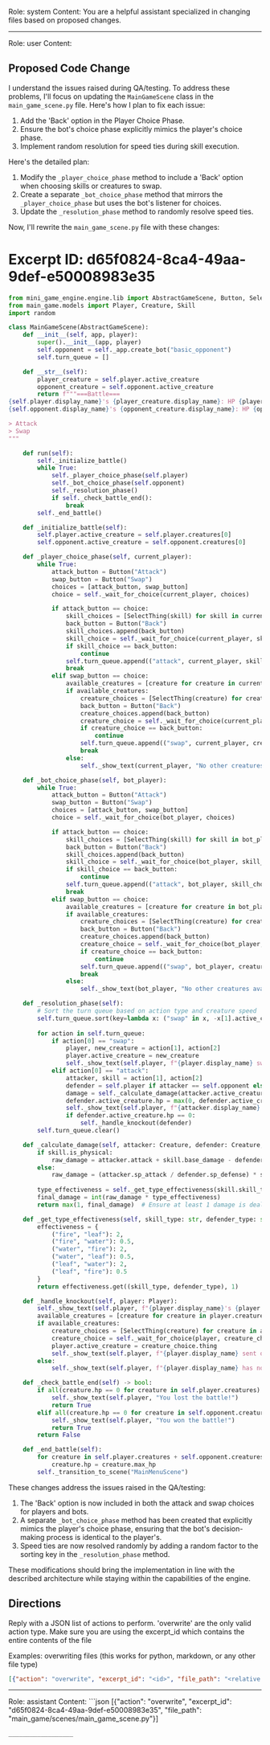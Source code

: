 Role: system
Content: You are a helpful assistant specialized in changing files based on proposed changes.
__________________
Role: user
Content: 
## Proposed Code Change
I understand the issues raised during QA/testing. To address these problems, I'll focus on updating the `MainGameScene` class in the `main_game_scene.py` file. Here's how I plan to fix each issue:

1. Add the 'Back' option in the Player Choice Phase.
2. Ensure the bot's choice phase explicitly mimics the player's choice phase.
3. Implement random resolution for speed ties during skill execution.

Here's the detailed plan:

1. Modify the `_player_choice_phase` method to include a 'Back' option when choosing skills or creatures to swap.
2. Create a separate `_bot_choice_phase` method that mirrors the `_player_choice_phase` but uses the bot's listener for choices.
3. Update the `_resolution_phase` method to randomly resolve speed ties.

Now, I'll rewrite the `main_game_scene.py` file with these changes:

# Excerpt ID: d65f0824-8ca4-49aa-9def-e50008983e35
```python main_game/scenes/main_game_scene.py
from mini_game_engine.engine.lib import AbstractGameScene, Button, SelectThing
from main_game.models import Player, Creature, Skill
import random

class MainGameScene(AbstractGameScene):
    def __init__(self, app, player):
        super().__init__(app, player)
        self.opponent = self._app.create_bot("basic_opponent")
        self.turn_queue = []

    def __str__(self):
        player_creature = self.player.active_creature
        opponent_creature = self.opponent.active_creature
        return f"""===Battle===
{self.player.display_name}'s {player_creature.display_name}: HP {player_creature.hp}/{player_creature.max_hp}
{self.opponent.display_name}'s {opponent_creature.display_name}: HP {opponent_creature.hp}/{opponent_creature.max_hp}

> Attack
> Swap
"""

    def run(self):
        self._initialize_battle()
        while True:
            self._player_choice_phase(self.player)
            self._bot_choice_phase(self.opponent)
            self._resolution_phase()
            if self._check_battle_end():
                break
        self._end_battle()

    def _initialize_battle(self):
        self.player.active_creature = self.player.creatures[0]
        self.opponent.active_creature = self.opponent.creatures[0]

    def _player_choice_phase(self, current_player):
        while True:
            attack_button = Button("Attack")
            swap_button = Button("Swap")
            choices = [attack_button, swap_button]
            choice = self._wait_for_choice(current_player, choices)

            if attack_button == choice:
                skill_choices = [SelectThing(skill) for skill in current_player.active_creature.skills]
                back_button = Button("Back")
                skill_choices.append(back_button)
                skill_choice = self._wait_for_choice(current_player, skill_choices)
                if skill_choice == back_button:
                    continue
                self.turn_queue.append(("attack", current_player, skill_choice.thing))
                break
            elif swap_button == choice:
                available_creatures = [creature for creature in current_player.creatures if creature.hp > 0 and creature != current_player.active_creature]
                if available_creatures:
                    creature_choices = [SelectThing(creature) for creature in available_creatures]
                    back_button = Button("Back")
                    creature_choices.append(back_button)
                    creature_choice = self._wait_for_choice(current_player, creature_choices)
                    if creature_choice == back_button:
                        continue
                    self.turn_queue.append(("swap", current_player, creature_choice.thing))
                    break
                else:
                    self._show_text(current_player, "No other creatures available to swap!")

    def _bot_choice_phase(self, bot_player):
        while True:
            attack_button = Button("Attack")
            swap_button = Button("Swap")
            choices = [attack_button, swap_button]
            choice = self._wait_for_choice(bot_player, choices)

            if attack_button == choice:
                skill_choices = [SelectThing(skill) for skill in bot_player.active_creature.skills]
                back_button = Button("Back")
                skill_choices.append(back_button)
                skill_choice = self._wait_for_choice(bot_player, skill_choices)
                if skill_choice == back_button:
                    continue
                self.turn_queue.append(("attack", bot_player, skill_choice.thing))
                break
            elif swap_button == choice:
                available_creatures = [creature for creature in bot_player.creatures if creature.hp > 0 and creature != bot_player.active_creature]
                if available_creatures:
                    creature_choices = [SelectThing(creature) for creature in available_creatures]
                    back_button = Button("Back")
                    creature_choices.append(back_button)
                    creature_choice = self._wait_for_choice(bot_player, creature_choices)
                    if creature_choice == back_button:
                        continue
                    self.turn_queue.append(("swap", bot_player, creature_choice.thing))
                    break
                else:
                    self._show_text(bot_player, "No other creatures available to swap!")

    def _resolution_phase(self):
        # Sort the turn queue based on action type and creature speed
        self.turn_queue.sort(key=lambda x: ("swap" in x, -x[1].active_creature.speed, random.random()))
        
        for action in self.turn_queue:
            if action[0] == "swap":
                player, new_creature = action[1], action[2]
                player.active_creature = new_creature
                self._show_text(self.player, f"{player.display_name} swapped to {new_creature.display_name}!")
            elif action[0] == "attack":
                attacker, skill = action[1], action[2]
                defender = self.player if attacker == self.opponent else self.opponent
                damage = self._calculate_damage(attacker.active_creature, defender.active_creature, skill)
                defender.active_creature.hp = max(0, defender.active_creature.hp - damage)
                self._show_text(self.player, f"{attacker.display_name}'s {attacker.active_creature.display_name} used {skill.display_name} and dealt {damage} damage to {defender.display_name}'s {defender.active_creature.display_name}!")
                if defender.active_creature.hp == 0:
                    self._handle_knockout(defender)
        self.turn_queue.clear()

    def _calculate_damage(self, attacker: Creature, defender: Creature, skill: Skill) -> int:
        if skill.is_physical:
            raw_damage = attacker.attack + skill.base_damage - defender.defense
        else:
            raw_damage = (attacker.sp_attack / defender.sp_defense) * skill.base_damage
        
        type_effectiveness = self._get_type_effectiveness(skill.skill_type, defender.creature_type)
        final_damage = int(raw_damage * type_effectiveness)
        return max(1, final_damage)  # Ensure at least 1 damage is dealt

    def _get_type_effectiveness(self, skill_type: str, defender_type: str) -> float:
        effectiveness = {
            ("fire", "leaf"): 2,
            ("fire", "water"): 0.5,
            ("water", "fire"): 2,
            ("water", "leaf"): 0.5,
            ("leaf", "water"): 2,
            ("leaf", "fire"): 0.5
        }
        return effectiveness.get((skill_type, defender_type), 1)

    def _handle_knockout(self, player: Player):
        self._show_text(self.player, f"{player.display_name}'s {player.active_creature.display_name} was knocked out!")
        available_creatures = [creature for creature in player.creatures if creature.hp > 0]
        if available_creatures:
            creature_choices = [SelectThing(creature) for creature in available_creatures]
            creature_choice = self._wait_for_choice(player, creature_choices)
            player.active_creature = creature_choice.thing
            self._show_text(self.player, f"{player.display_name} sent out {player.active_creature.display_name}!")
        else:
            self._show_text(self.player, f"{player.display_name} has no more creatures left!")

    def _check_battle_end(self) -> bool:
        if all(creature.hp == 0 for creature in self.player.creatures):
            self._show_text(self.player, "You lost the battle!")
            return True
        elif all(creature.hp == 0 for creature in self.opponent.creatures):
            self._show_text(self.player, "You won the battle!")
            return True
        return False

    def _end_battle(self):
        for creature in self.player.creatures + self.opponent.creatures:
            creature.hp = creature.max_hp
        self._transition_to_scene("MainMenuScene")
```

These changes address the issues raised in the QA/testing:

1. The 'Back' option is now included in both the attack and swap choices for players and bots.
2. A separate `_bot_choice_phase` method has been created that explicitly mimics the player's choice phase, ensuring that the bot's decision-making process is identical to the player's.
3. Speed ties are now resolved randomly by adding a random factor to the sorting key in the `_resolution_phase` method.

These modifications should bring the implementation in line with the described architecture while staying within the capabilities of the engine.

## Directions
Reply with a JSON list of actions to perform. 'overwrite' are the only valid action type. 
Make sure you are using the excerpt_id which contains the entire contents of the file

Examples:
overwriting files (this works for python, markdown, or any other file type)
```json output_example1
[{"action": "overwrite", "excerpt_id": "<id>", "file_path": "<relative file path>"}]
```

__________________
Role: assistant
Content: ```json
[{"action": "overwrite", "excerpt_id": "d65f0824-8ca4-49aa-9def-e50008983e35", "file_path": "main_game/scenes/main_game_scene.py"}]
```
__________________
